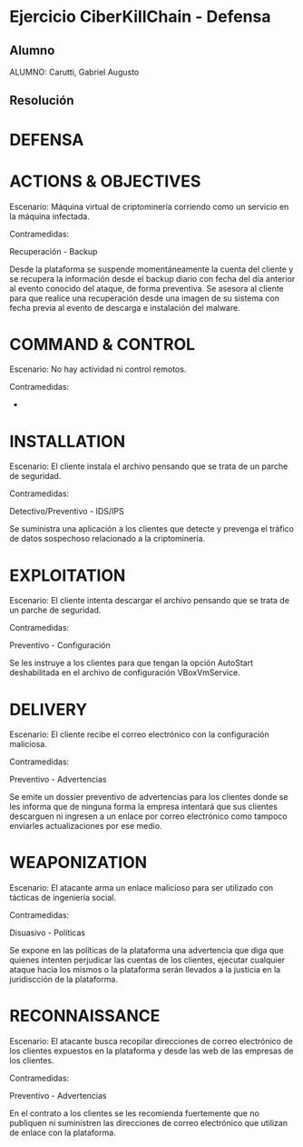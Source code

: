 # Ejercicio CiberKillChain - Defensa

## Alumno

ALUMNO: Carutti, Gabriel Augusto


## Resolución

DEFENSA
=======

ACTIONS & OBJECTIVES
====================

Escenario: Máquina virtual de criptominería corriendo como un servicio en la máquina infectada.

Contramedidas: 

Recuperación - Backup

Desde la plataforma se suspende momentáneamente la cuenta del cliente y se recupera la información desde el backup diario con fecha del día anterior al evento conocido del ataque, de forma preventiva. Se asesora al cliente para que realice una recuperación desde una imagen de su sistema con fecha previa al evento de descarga e instalación del malware.

COMMAND & CONTROL
=================

Escenario: No hay actividad ni control remotos.

Contramedidas: 

-

INSTALLATION
============

Escenario: El cliente instala el archivo pensando que se trata de un parche de seguridad.

Contramedidas: 

Detectivo/Preventivo - IDS/IPS

Se suministra una aplicación a los clientes que detecte y prevenga el tráfico de datos sospechoso relacionado a la criptominería.

EXPLOITATION
============

Escenario: El cliente intenta descargar el archivo pensando que se trata de un parche de seguridad.

Contramedidas: 

Preventivo - Configuración

Se les instruye a los clientes para que tengan la opción AutoStart deshabilitada en el archivo de configuración VBoxVmService.

DELIVERY
========

Escenario: El cliente recibe el correo electrónico con la configuración maliciosa.

Contramedidas: 

Preventivo - Advertencias

Se emite un dossier preventivo de advertencias para los clientes donde se les informa que de ninguna forma la empresa intentará que sus clientes descarguen ni ingresen a un enlace por correo electrónico como tampoco enviarles actualizaciones por ese medio.

WEAPONIZATION
=============

Escenario: El atacante arma un enlace malicioso para ser utilizado con tácticas de ingeniería social.

Contramedidas: 

Disuasivo - Políticas

Se expone en las políticas de la plataforma una advertencia que diga que quienes intenten perjudicar las cuentas de los clientes, ejecutar cualquier ataque hacia los mismos o la plataforma serán llevados a la justicia en la juridiscción de la plataforma.

RECONNAISSANCE
==============

Escenario: El atacante busca recopilar direcciones de correo electrónico de los clientes expuestos en la plataforma y desde las web de las empresas de los clientes.

Contramedidas: 

Preventivo - Advertencias

En el contrato a los clientes se les recomienda fuertemente que no publiquen ni suministren las direcciones de correo electrónico que utilizan de enlace con la plataforma.

